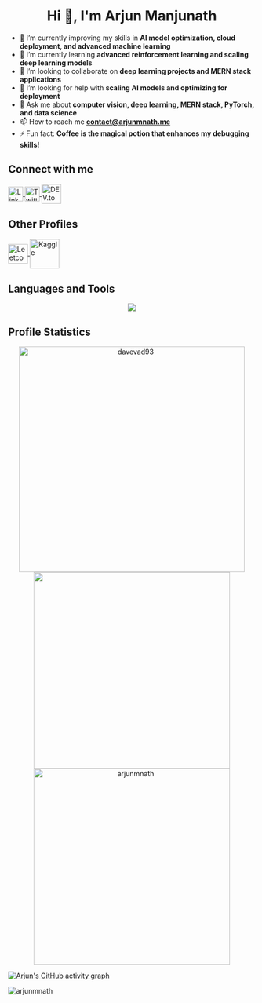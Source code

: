 <h1 align="center">Hi 👋, I'm Arjun Manjunath</h1>

- 🔭 I’m currently improving my skills in **AI model optimization, cloud deployment, and advanced machine learning**  
- 🌱 I’m currently learning **advanced reinforcement learning and scaling deep learning models**  
- 👯 I’m looking to collaborate on **deep learning projects and MERN stack applications**  
- 🤝 I’m looking for help with **scaling AI models and optimizing for deployment**  
- 💬 Ask me about **computer vision, deep learning, MERN stack, PyTorch, and data science**  
- 📫 How to reach me **contact@arjunmnath.me**  
- ⚡ Fun fact: **Coffee is the magical potion that enhances my debugging skills!**

<h2 align="left">Connect with me</h2>
<p align="left">
   <a href="https://linkedin.com/in/arjunmnath" target="blank">
   <img align="center" src="https://cdn-icons-png.flaticon.com/512/174/174857.png" alt="LinkedIn" height="30" width="30" />
   </a>
   <a href="https://twitter.com/arjunmnath" target="blank">
   <img align="center" src="https://cdn-icons-png.flaticon.com/512/733/733579.png" alt="Twitter" height="30" width="30" />
   </a>
   <a href="https://dev.to/arjunmnath" target="blank">
   <img align="center" src="https://dev-to-uploads.s3.amazonaws.com/uploads/articles/8j7kvp660rqzt99zui8e.png" alt="DEV.to" height="40" width="40" />
   </a>
</p>



<h2> Other Profiles</h2>
<p>
   <a href="https://leetcode.com/arjunmnath/" target="_blank">
   <img align="center" src="https://upload.wikimedia.org/wikipedia/commons/1/19/LeetCode_logo_black.png" alt="Leetcode" height="40" />
   </a>
   <a href="https://www.kaggle.com/arjunmnath" target="_blank">
   <img align="center" src="https://cdn.jsdelivr.net/gh/devicons/devicon@latest/icons/kaggle/kaggle-original-wordmark.svg" alt="Kaggle" height="60" />
   </a>
</p>

<h2 align="left">Languages and Tools</h2>
<p align="center">
   <img src="https://skillicons.dev/icons?i=bash,c,cpp,rust,go,js,ts,python,mysql,mongodb,cmake,latex,react,nextjs,tailwind,nodejs,opencv,pytorch,tensorflow,sklearn,gcp,flutter,firebase,apple,swift,vim,neovim&perline=9" />
</p>

<h2 align="left">Profile Statistics</h2>
<div align="center">
   <a href="https://github.com/DenverCoder1/github-readme-streak-stats"><img src="https://github-readme-streak-stats-davevad93s-projects.vercel.app/?user=arjunmnath&theme=vue-dark&hide_border=true" alt="davevad93" width=460 /></a>  
</div>
<div align="center">
    <img width=400 src='https://github-readme-stats.vercel.app/api/top-langs/?username=arjunmnath&theme=vue-dark&show_icons=true&hide_border=true&layout=compact&langs_count=12' />
    <img src="https://github-readme-stats-davevad93s-projects.vercel.app/api?username=arjunmnath&show_icons=true&locale=en&theme=vue-dark&show=discussions_answered,prs_merged,reviews&include_all_commits=true&hide_border=true&line_height=36" alt="arjunmnath" width=400/>
</div>

[![Arjun's GitHub activity graph](https://github-readme-activity-graph.vercel.app/graph?username=arjunmnath&theme=vue&area=true&hide_border=true&radius=8&days=15)](https://github.com/ashutosh00710/github-readme-activity-graph)

<p align="left"> <img src="https://komarev.com/ghpvc//?username=arjunmnath&label=Views&color=17fc3d&style=flat" alt="arjunmnath" /> </p>
